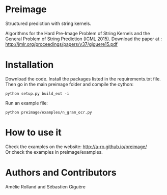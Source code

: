 # Preimage
Structured prediction with string kernels. <br />

Algorithms for the Hard Pre-Image Problem of String Kernels and the General Problem of String Prediction (ICML 2015).
Download the paper at : http://jmlr.org/proceedings/papers/v37/giguere15.pdf

# Installation
Download the code. Install the packages listed in the requirements.txt file. Then go in the main preimage folder and compile the cython: <br />
```
python setup.py build_ext -i 
```
Run an example file: <br />
```
python preimage/examples/n_gram_ocr.py
```

# How to use it
Check the examples on the website: http://a-ro.github.io/preimage/ <br />
Or check the examples in preimage/examples.

# Authors and Contributors
Amélie Rolland and Sébastien Giguère
